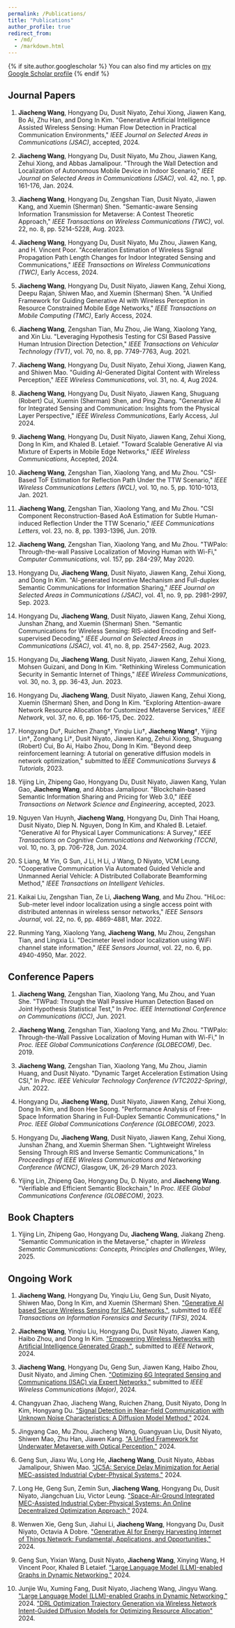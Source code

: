 ```yaml
---
permalink: /Publications/
title: "Publications"
author_profile: true
redirect_from: 
  - /md/
  - /markdown.html
---
```

{% if site.author.googlescholar %}
You can also find my articles on [my Google Scholar profile]({{site.author.googlescholar}})
{% endif %}
## Journal Papers

1. **Jiacheng Wang**, Hongyang Du, Dusit Niyato, Zehui Xiong, Jiawen Kang, Bo Ai, Zhu Han, and Dong In Kim. "Generative Artificial Intelligence Assisted Wireless Sensing: Human Flow Detection in Practical Communication Environments," *IEEE Journal on Selected Areas in Communications (JSAC)*, accepted, 2024.

2. **Jiacheng Wang**, Hongyang Du, Dusit Niyato, Mu Zhou, Jiawen Kang, Zehui Xiong, and Abbas Jamalipour. "Through the Wall Detection and Localization of Autonomous Mobile Device in Indoor Scenario," *IEEE Journal on Selected Areas in Communications (JSAC)*, vol. 42, no. 1, pp. 161-176, Jan. 2024.

3. **Jiacheng Wang**, Hongyang Du, Zengshan Tian, Dusit Niyato, Jiawen Kang, and Xuemin (Sherman) Shen. "Semantic-aware Sensing Information Transmission for Metaverse: A Contest Theoretic Approach," *IEEE Transactions on Wireless Communications (TWC)*, vol. 22, no. 8, pp. 5214-5228, Aug. 2023.

4. **Jiacheng Wang**, Hongyang Du, Dusit Niyato, Mu Zhou, Jiawen Kang, and H. Vincent Poor. "Acceleration Estimation of Wireless Signal Propagation Path Length Changes for Indoor Integrated Sensing and Communications," *IEEE Transactions on Wireless Communications (TWC)*, Early Access, 2024.

5. **Jiacheng Wang**, Hongyang Du, Dusit Niyato, Jiawen Kang, Zehui Xiong, Deepu Rajan, Shiwen Mao, and Xuemin (Sherman) Shen. "A Unified Framework for Guiding Generative AI with Wireless Perception in Resource Constrained Mobile Edge Networks," *IEEE Transactions on Mobile Computing (TMC)*, Early Access, 2024.

6. **Jiacheng Wang**, Zengshan Tian, Mu Zhou, Jie Wang, Xiaolong Yang, and Xin Liu. "Leveraging Hypothesis Testing for CSI Based Passive Human Intrusion Direction Detection," *IEEE Transactions on Vehicular Technology (TVT)*, vol. 70, no. 8, pp. 7749-7763, Aug. 2021.

7. **Jiacheng Wang**, Hongyang Du, Dusit Niyato, Zehui Xiong, Jiawen Kang, and Shiwen Mao. "Guiding AI-Generated Digital Content with Wireless Perception," *IEEE Wireless Communications*, vol. 31, no. 4, Aug 2024.

8. **Jiacheng Wang**, Hongyang Du, Dusit Niyato, Jiawen Kang, Shuguang (Robert) Cui, Xuemin (Sherman) Shen, and Ping Zhang. "Generative AI for Integrated Sensing and Communication: Insights from the Physical Layer Perspective," *IEEE Wireless Communications*, Early Access, Jul 2024.

9. **Jiacheng Wang**, Hongyang Du, Dusit Niyato, Jiawen Kang, Zehui Xiong, Dong In Kim, and Khaled B. Letaief. "Toward Scalable Generative AI via Mixture of Experts in Mobile Edge Networks," *IEEE Wireless Communications*, Accepted, 2024.

10. **Jiacheng Wang**, Zengshan Tian, Xiaolong Yang, and Mu Zhou. "CSI-Based ToF Estimation for Reflection Path Under the TTW Scenario," *IEEE Wireless Communications Letters (WCL)*, vol. 10, no. 5, pp. 1010-1013, Jan. 2021.

11. **Jiacheng Wang**, Zengshan Tian, Xiaolong Yang, and Mu Zhou. "CSI Component Reconstruction-Based AoA Estimation for Subtle Human-induced Reflection Under the TTW Scenario," *IEEE Communications Letters*, vol. 23, no. 8, pp. 1393-1396, Jun. 2019.

12. **Jiacheng Wang**, Zengshan Tian, Xiaolong Yang, and Mu Zhou. "TWPalo: Through-the-wall Passive Localization of Moving Human with Wi-Fi," *Computer Communications*, vol. 157, pp. 284-297, May 2020.

13. Hongyang Du, **Jiacheng Wang**, Dusit Niyato, Jiawen Kang, Zehui Xiong, and Dong In Kim. "AI-generated Incentive Mechanism and Full-duplex Semantic Communications for Information Sharing," *IEEE Journal on Selected Areas in Communications (JSAC)*, vol. 41, no. 9, pp. 2981-2997, Sep. 2023.

14. Hongyang Du, **Jiacheng Wang**, Dusit Niyato, Jiawen Kang, Zehui Xiong, Junshan Zhang, and Xuemin (Sherman) Shen. "Semantic Communications for Wireless Sensing: RIS-aided Encoding and Self-supervised Decoding," *IEEE Journal on Selected Areas in Communications (JSAC)*, vol. 41, no. 8, pp. 2547-2562, Aug. 2023.

15. Hongyang Du, **Jiacheng Wang**, Dusit Niyato, Jiawen Kang, Zehui Xiong, Mohsen Guizani, and Dong In Kim. "Rethinking Wireless Communication Security in Semantic Internet of Things," *IEEE Wireless Communications*, vol. 30, no. 3, pp. 36-43, Jun. 2023.

16. Hongyang Du, **Jiacheng Wang**, Dusit Niyato, Jiawen Kang, Zehui Xiong, Xuemin (Sherman) Shen, and Dong In Kim. "Exploring Attention-aware Network Resource Allocation for Customized Metaverse Services," *IEEE Network*, vol. 37, no. 6, pp. 166-175, Dec. 2022.

17. Hongyang Du†, Ruichen Zhang†, Yinqiu Liu†, **Jiacheng Wang**†, Yijing Lin†, Zonghang Li†, Dusit Niyato, Jiawen Kang, Zehui Xiong, Shuguang (Robert) Cui, Bo Ai, Haibo Zhou, Dong In Kim. "Beyond deep reinforcement learning: A tutorial on generative diffusion models in network optimization," submitted to *IEEE Communications Surveys & Tutorials*, 2023.

18. Yijing Lin, Zhipeng Gao, Hongyang Du, Dusit Niyato, Jiawen Kang, Yulan Gao, **Jiacheng Wang**, and Abbas Jamalipour. "Blockchain-based Semantic Information Sharing and Pricing for Web 3.0," *IEEE Transactions on Network Science and Engineering*, accepted, 2023.

19. Nguyen Van Huynh, **Jiacheng Wang**, Hongyang Du, Dinh Thai Hoang, Dusit Niyato, Diep N. Nguyen, Dong In Kim, and Khaled B. Letaief. "Generative AI for Physical Layer Communications: A Survey," *IEEE Transactions on Cognitive Communications and Networking (TCCN)*, vol. 10, no. 3, pp. 706-728, Jun. 2024.

20. S Liang, M Yin, G Sun, J Li, H Li, J Wang, D Niyato, VCM Leung. "Cooperative Communication Via Automated Guided Vehicle and Unmanned Aerial Vehicle: A Distributed Collaborate Beamforming Method," *IEEE Transactions on Intelligent Vehicles*.

21. Kaikai Liu, Zengshan Tian, Ze Li, **Jiacheng Wang**, and Mu Zhou. "HiLoc: Sub-meter level indoor localization using a single access point with distributed antennas in wireless sensor networks," *IEEE Sensors Journal*, vol. 22, no. 6, pp. 4869-4881, Mar. 2022.

22. Runming Yang, Xiaolong Yang, **Jiacheng Wang**, Mu Zhou, Zengshan Tian, and Lingxia Li. "Decimeter level indoor localization using WiFi channel state information," *IEEE Sensors Journal*, vol. 22, no. 6, pp. 4940-4950, Mar. 2022.

## Conference Papers

1. **Jiacheng Wang**, Zengshan Tian, Xiaolong Yang, Mu Zhou, and Yuan She. "TWPad: Through the Wall Passive Human Detection Based on Joint Hypothesis Statistical Test," In *Proc. IEEE International Conference on Communications (ICC)*, Jun. 2021.

2. **Jiacheng Wang**, Zengshan Tian, Xiaolong Yang, and Mu Zhou. "TWPalo: Through-the-Wall Passive Localization of Moving Human with Wi-Fi," In *Proc. IEEE Global Communications Conference (GLOBECOM)*, Dec. 2019.

3. **Jiacheng Wang**, Zengshan Tian, Xiaolong Yang, Mu Zhou, Jiamin Huang, and Dusit Niyato. "Dynamic Target Acceleration Estimation Using CSI," In *Proc. IEEE Vehicular Technology Conference (VTC2022-Spring)*, Jun. 2022.

4. Hongyang Du, **Jiacheng Wang**, Dusit Niyato, Jiawen Kang, Zehui Xiong, Dong In Kim, and Boon Hee Soong. "Performance Analysis of Free-Space Information Sharing in Full-Duplex Semantic Communications," In *Proc. IEEE Global Communications Conference (GLOBECOM)*, 2023.

5. Hongyang Du, **Jiacheng Wang**, Dusit Niyato, Jiawen Kang, Zehui Xiong, Junshan Zhang, and Xuemin Sherman Shen. "Lightweight Wireless Sensing Through RIS and Inverse Semantic Communications," In *Proceedings of IEEE Wireless Communications and Networking Conference (WCNC)*, Glasgow, UK, 26-29 March 2023.

6. Yijing Lin, Zhipeng Gao, Hongyang Du, D. Niyato, and **Jiacheng Wang**. "Verifiable and Efficient Semantic Blockchain," In *Proc. IEEE Global Communications Conference (GLOBECOM)*, 2023.

## Book Chapters

1. Yijing Lin, Zhipeng Gao, Hongyang Du, **Jiacheng Wang**, Jiakang Zheng. "Semantic Communication in the Metaverse," chapter in *Wireless Semantic Communications: Concepts, Principles and Challenges*, Wiley, 2025.

## Ongoing Work

1. **Jiacheng Wang**, Hongyang Du, Yinqiu Liu, Geng Sun, Dusit Niyato, Shiwen Mao, Dong In Kim, and Xuemin (Sherman) Shen. ["Generative AI based Secure Wireless Sensing for ISAC Networks,"](https://arxiv.org/pdf/2408.11398), submitted to *IEEE Transactions on Information Forensics and Security (TIFS)*, 2024.

4. **Jiacheng Wang**, Yinqiu Liu, Hongyang Du, Dusit Niyato, Jiawen Kang, Haibo Zhou, and Dong In Kim. ["Empowering Wireless Networks with Artificial Intelligence Generated Graph,"](https://arxiv.org/pdf/2405.04907), submitted to *IEEE Network*, 2024.

7. **Jiacheng Wang**, Hongyang Du, Geng Sun, Jiawen Kang, Haibo Zhou, Dusit Niyato, and Jiming Chen. ["Optimizing 6G Integrated Sensing and Communications (ISAC) via Expert Networks,"](https://arxiv.org/pdf/2406.00408) submitted to *IEEE Wireless Communications (Major)*, 2024.

8. Changyuan Zhao, Jiacheng Wang, Ruichen Zhang, Dusit Niyato, Dong In Kim, Hongyang Du. ["Signal Detection in Near-field Communication with Unknown Noise Characteristics: A Diffusion Model Method,"](https://arxiv.org/pdf/2409.14031) 2024.

9. Jingyang Cao, Mu Zhou, Jiacheng Wang, Guangyuan Liu, Dusit Niyato, Shiwen Mao, Zhu Han, Jiawen Kang. ["A Unified Framework for Underwater Metaverse with Optical Perception,"](https://arxiv.org/pdf/2403.05567) 2024.

10. Geng Sun, Jiaxu Wu, Long He, **Jiacheng Wang**, Dusit Niyato, Abbas Jamalipour, Shiwen Mao. ["JC5A: Service Delay Minimization for Aerial MEC-assisted Industrial Cyber-Physical Systems,"](https://arxiv.org/pdf/2411.04762) 2024.

11. Long He, Geng Sun, Zemin Sun, **Jiacheng Wang**, Hongyang Du, Dusit Niyato, Jiangchuan Liu, Victor Leung. ["Space-Air-Ground Integrated MEC-Assisted Industrial Cyber-Physical Systems: An Online Decentralized Optimization Approach,"](https://arxiv.org/pdf/2411.09712) 2024.

12. Wenwen Xie, Geng Sun, Jiahui Li, **Jiacheng Wang**, Hongyang Du, Dusit Niyato, Octavia A Dobre. ["Generative AI for Energy Harvesting Internet of Things Network: Fundamental, Applications, and Opportunities,"](https://arxiv.org/pdf/2408.08496) 2024.

13. Geng Sun, Yixian Wang, Dusit Niyato, **Jiacheng Wang**, Xinying Wang, H Vincent Poor, Khaled B Letaief. ["Large Language Model (LLM)-enabled Graphs in Dynamic Networking,"](https://arxiv.org/pdf/2407.20840) 2024.

14. Junjie Wu, Xuming Fang, Dusit Niyato, Jiacheng Wang, Jingyu Wang. ["Large Language Model (LLM)-enabled Graphs in Dynamic Networking,"](https://arxiv.org/pdf/2407.20840) 2024. ["DRL Optimization Trajectory Generation via Wireless Network Intent-Guided Diffusion Models for Optimizing Resource Allocation"](https://arxiv.org/pdf/2410.14481) 2024.
